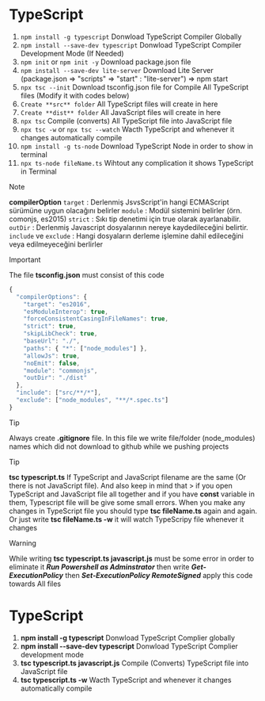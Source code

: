 # TypeScript

1.  `npm install -g typescript`              Donwload TypeScript Compiler Globally
2.  `npm install --save-dev typescript`      Donwload TypeScript Compiler Development Mode (If Needed)
3.  `npm init` or `npm init -y`              Download package.json file
4.  `npm install --save-dev lite-server`     Download Lite Server (package.json => "scripts" => "start" : "lite-server") =>  npm start
5.  `npx tsc --init`                         Download tsconfig.json file for Compile All TypeScript files (Modify it with codes below)
6.  `Create **src** folder`                  All TypeScript files will create in here
7.  `Create **dist** folder`                 All JavaScript files will create in here
8.  `npx tsc`                                Compile (converts) All TypeScript file into JavaScript file
9.  `npx tsc -w` or `npx tsc --watch`        Wacth TypeScript and whenever it changes automatically compile
10. `npm install -g ts-node`                 Download TypeScript Node in order to show in terminal
11. `npx ts-node fileName.ts`                Wihtout any complication it shows TypeScript in Terminal


> [!NOTE]
> **compilerOption**
> `target`               : Derlenmiş JsvsScript'in hangi ECMAScript sürümüne uygun olacağını belirler
> `module`               : Modül sistemini belirler (örn. comonjs, es2015)
> `strict`               : Sıkı tip denetimi için true olarak ayarlanabilir.
> `outDir`               : Derlenmiş Javascript dosyalarının nereye kaydedileceğini belirtir.
> `include` ve `exclude` : Hangi dosyaların derleme işlemine dahil edileceğini veya edilmeyeceğini berlirler 


> [!IMPORTANT]
> The file **tsconfig.json** must consist of this code
```javascript
{
  "compilerOptions": {
    "target": "es2016",
    "esModuleInterop": true,
    "forceConsistentCasingInFileNames": true,
    "strict": true,
    "skipLibCheck": true,
    "baseUrl": "./",
    "paths": { "*": ["node_modules"] },
    "allowJs": true,
    "noEmit": false,
    "module": "commonjs",
    "outDir": "./dist"
  },     
  "include": ["src/**/*"],
  "exclude": ["node_modules", "**/*.spec.ts"]
}
```


> [!TIP]
> Always create **.gitignore** file. In this file we write file/folder (node_modules) names which did not download to github while we pushing projects


> [!TIP]
> **tsc typescript.ts** If TypeScript and JavaScript filename are the same (Or there is not JavaScript file). And also keep in mind that > if you open TypeScript and JavaScript file all together and if you have **const** variable in them, Typescript file will be give some small errors. When you make any changes in TypeScript file you should type **tsc fileName.ts** again and again. Or just write **tsc fileName.ts -w** it will watch TypeScripy file whenever it changes

> [!WARNING]
> While writing **tsc typescript.ts javascript.js** must be some error in order to eliminate it ***Run Powershell as Adminstrator*** then
> write ***Get-ExecutionPolicy*** then ***Set-ExecutionPolicy RemoteSigned*** apply this code towards All files




# TypeScript
1. **npm install -g typescript**                     Donwload TypeScript Complier globally
2. **npm install --save-dev typescript**             Donwload TypeScript Complier development mode
3. **tsc typescript.ts javascript.js**               Compile (Converts) TypeScript file into JavaScript file
4. **tsc typescript.ts -w**                          Wacth TypeScript and whenever it changes automatically compile 